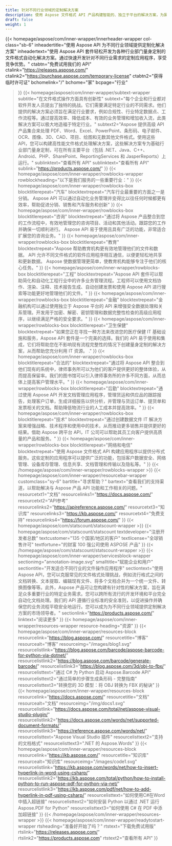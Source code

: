 ```yaml
---
title: 针对不同行业领域的定制解决方案
description: 使用 Aspose 文件格式 API 产品构建智能的、独立于平台的解决方案，为属于不同行业的企业量身定制。
draft: false
weight: 1
---
```

{{< homepage/aspose/com/inner-wrapper/innerheader-wrapper col-class="sb-6"
  inheadertitle="使用 Aspose API 为不同行业领域提供定制化解决方案"
  inheadertext="使用 Aspose API 套件轻松开发为各种行业部门量身定制的文件格式自动化解决方案。通过快速开发针对不同行业需求的定制应用程序，享受竞争优势。"
  ctabtn="免费试用我们的 API"
  ctalink="https://releases.aspose.com/"
  ctalink2="https://purchase.aspose.com/temporary-license"
  ctabtn2="获得临时许可证"
  bchomelink="/"
  bchome="家"
  bcpage="行业"
  >}}
  {{< homepage/aspose/com/inner-wrapper/subtext-wrapper
  subtitle="在文件格式操作方面具有创新性"
  subtext="每个企业和行业都对软件开发人员提出了独特的挑战。它们需要满足特定行业的不同需求。他们提供的解决方案必须旨在满足行业要求，例如合规性、行业特定数据点、工作流程等。通过提高效率、降低成本、有效的业务管理和增加收入流，此类解决方案可以极大地造福于特定行业。"
  subtext2="Aspose 提供高级 API 产品集合来处理 PDF、Word、Excel、PowerPoint、条形码、电子邮件、OCR、图像、3D、CAD、项目、绘图和无数其他文件格式。使用这些 API，您可以构建高性能文件格式处理解决方案，这些解决方案专为基础行业部门量身定制，可在所有主要平台（包括 .NET、Java、C++、Android、PHP、SharePoint、ReportingServices 和 JasperReports）上运行。"
  sublinktext="查看所有 API"
  sublinktext="查看所有 API"
  sublink="https://products.aspose.com/"
  >}}
  {{< homepage/aspose/com/inner-wrapper/rowblocks-wrapper
  rowblockheading="以下是我们服务的一些重要行业："
  >}}
  {{< homepage/aspose/com/inner-wrapper/rowblocks-box
  blocktitlerepeat="汽车"
  blocktextrepeat="汽车行业最重要的方面之一是分销。 Aspose API 可以通过自动化业务管理并变得比以往任何时候都更有效率，帮助促进分销、销售和汽车服务和创新"
  >}}
  {{< homepage/aspose/com/inner-wrapper/rowblocks-box
  blocktitlerepeat="咨询"
  blocktextrepeat="通过将 Aspose 产品整合到您的工作流程中，有效地管理您的咨询项目、活动和其他活动。跟踪您的工作并确保一切顺利进行。 Aspose API 易于使用且具有广泛的功能，非常适合扩展您的咨询业务。"
  >}}
  {{< homepage/aspose/com/inner-wrapper/rowblocks-box
  blocktitlerepeat="教育"
  blocktextrepeat="Aspose 帮助教育机构更有效地管理他们的文件和数据。 API 允许不同文件格式的软件应用程序相互通信，以便更轻松地共享和更新数据。 Aspose 使数据管理更简单，使教育机构能够专注于他们的核心任务。"
  >}}
  {{< homepage/aspose/com/inner-wrapper/rowblocks-box
  blocktitlerepeat="工程"
  blocktextrepeat="Aspose API 套件可以帮助简化和自动化工程行业中的许多业务管理流程。工程师可以使用文档协作、渲染、注释、技术报告生成、自动创建发票和使用 Aspose API 进行搜索等功能更好地管理他们的文件。"
  >}}
  {{< homepage/aspose/com/inner-wrapper/rowblocks-box
  blocktitlerepeat="金融"
  blocktextrepeat="金融机构可以通过使用独立于 Aspose 平台的 API 来增强安全数据处理和关系管理。开发用于加密、解密、密钥管理和数据完整性检查的高级应用程序，以继续满足严格的安全要求。"
  >}}
  {{< homepage/aspose/com/inner-wrapper/rowblocks-box
  blocktitlerepeat="卫生保健"
  blocktextrepeat="如果您正在寻找一种方法来改进您的医疗保健 IT 基础设施和服务，Aspose API 套件是一个完美的选择。我们的 API 易于使用和集成，它们将帮助您在不影响现有流程完整性的情况下创建量身定制的解决方案，从而帮助您充分利用 IT 资源。 ."
  >}}
  {{< homepage/aspose/com/inner-wrapper/rowblocks-box
  blocktitlerepeat="合法的"
  blocktextrepeat="通过将 Aspose API 整合到他们现有的系统中，律师事务所可以为他们的客户提供更好的整体体验，从而提高保留率。我们的图书馆可以引入律师事务所的许多不同方面，从而总体上提高客户管理水平。"
  >}}
  {{< homepage/aspose/com/inner-wrapper/rowblocks-box
  blocktitlerepeat="后勤"
  blocktextrepeat="通过使用 Aspose API 开发文档管理应用程序，管理货运和供应品的跟踪报告，处理客户订单，生成详细报告以供分析，并管理与货运订单、提货单和发票相关的文档。帮助降低物流行业的人工成本并提高效率。"
  >}}
  {{< homepage/aspose/com/inner-wrapper/rowblocks-box
  blocktitlerepeat="技术"
  blocktextrepeat="通过创建数据文件 IT 解决方案来增强战略、技术程序和使用中的技术，从而推动更多销售并提供更好的结果。借助 Aspose 跨平台 API，IT 公司可以帮助其员工向客户提供高质量的产品和服务。"
  >}}
  {{< homepage/aspose/com/inner-wrapper/rowblocks-box
  blocktitlerepeat="网络和电信"
  blocktextrepeat="使用 Aspose 文件格式 API 构建应用程序以提供分布式服务。这些定制的应用程序可以提供广泛的功能，包括客户数据安全、网络管理、设备库存管理、信息共享、文档管理和传输以及隐私等。"
  >}}
  {{< /homepage/aspose/com/inner-wrapper/rowblocks-wrapper >}}
{{< homepage/aspose/com/inner-wrapper/resourcebar-wrapper customclass="sy-6"
bartitle="寻求帮助？"
bartext="查看我们的支持渠道，以帮助解决与 Aspose 产品 API 功能和工作相关的问题。"
resourcetxt1="文档"
resourcelinks1="https://docs.aspose.com/"
resourcetxt2="API参考"
resourcelinks2="https://apireference.aspose.com/"
resourcetxt3="知识库"
resourcelinks3="https://kb.aspose.com/"
resourcetxt4="免费支持"
resourcelinks4="https://forum.aspose.com/"
>}}
{{< homepage/aspose/com/statscount/statscount-wrapper >}}
{{< homepage/aspose/com/statscount/statscount
textdeveloper="注册开发者总数"
textcustomer="135 个国家/地区的客户"
textlicense="全球销售许可"
textfortune="的财富 100 强公司使用 ASPOSE 产品"
>}}
{{< /homepage/aspose/com/statscount/statscount-wrapper >}}
{{< homepage/aspose/com/inner-wrapper/servicesblock-wrapper sectionimg="annotation-image.svg"
smalltitle="赋能企业和用户"
sectiontitle="开发适合不同行业的文件操作应用程序"
sectiontext="使用 Aspose API，您可以克服常见的文件格式处理挑战，例如流行格式之间的文档转换、文本提取、编辑现有文件、将多个文档合并为一个统一文件、转换图像等等。此外，Aspose 产品可让您构建有针对性的解决方案，旨在满足众多重要行业的特定业务需求。您可以跨所有流行的开发环境和平台完全自动化文档处理。我们的 API 遵循行业标准的安全准则，以促进操作并确保您的业务流程平稳安全地运行。您可以成为为不同行业领域提供定制解决方案的市场领导者。"
sectionlink="https://products.aspose.com/"
linktext="阅读更多"
>}}
{{< homepage/aspose/com/inner-wrapper/resources-wrapper
resource-heading="资源"
>}}
{{< homepage/aspose/com/inner-wrapper/resources-block
resourcelink="https://blog.aspose.com/"
resourcetitle="博客"
resourcealt="博客"
resourceimg="/images/blog1.svg" resourcelistlink="https://blog.aspose.com/barcode/aspose-barcode-for-python-via-dotnet/" resourcelistlink2="https://blog.aspose.com/barcode/generate-barcode/" resourcelistlink3="https://blog.aspose.com/3d/obj-to-fbx/"
resourcelisttext="通过 C# 为 Python 启动 Aspose.Barcode API"
resourcelisttext2="通过简单的步骤生成条形码 - 完整指南"
resourcelisttext3="转换您的 3D 模型：将 OBJ 转换为 FBX 的秘诀"
>}}
{{< homepage/aspose/com/inner-wrapper/resources-block resourcelink="https://docs.aspose.com/"
resourcetitle="文档"
resourcealt="文档"
resourceimg="/img/docs1.svg" resourcelistlink="https://docs.aspose.com/total/net/aspose-visual-studio-plugin/" resourcelistlink2="https://docs.aspose.com/words/net/supported-document-formats/" resourcelistlink3="https://reference.aspose.com/words/net/"
resourcelisttext="Aspose Visual Studio 插件"
resourcelisttext2="支持的文档格式"
resourcelisttext3=".NET 的 Aspose.Words"
>}}
{{< homepage/aspose/com/inner-wrapper/resources-block
resourcelink="https://kb.aspose.com/"
resourcetitle="知识库"
resourcealt="知识库"
resourceimg="/images/code1.svg" resourcelistlink="https://kb.aspose.com/words/net/how-to-insert-hyperlink-in-word-using-csharp/" resourcelistlink2="https://kb.aspose.com/total/python/how-to-install-python-to-run-aspose-pdf-for-python-via-net/" resourcelistlink3="https://kb.aspose.com/pdf/net/how-to-add-hyperlink-in-pdf-using-csharp/"
resourcelisttext="如何使用C#在Word中插入超链接"
resourcelisttext2="如何安装 Python 以通过 .NET 运行 Aspose.PDF for Python"
resourcelisttext3="如何使用 C# 在 PDF 中添加超链接"
>}}
{{< /homepage/aspose/com/inner-wrapper/resources-wrapper >}}
{{< homepage/aspose/com/inner-wrapper/readytostart-wrapper
rtsheading="准备好开始了吗？"
rtstext="下载免费试用版"
rtslink="https://releases.aspose.com/" rtslink2="https://products.aspose.com"
rtstext2="查看所有 API"
>}}
